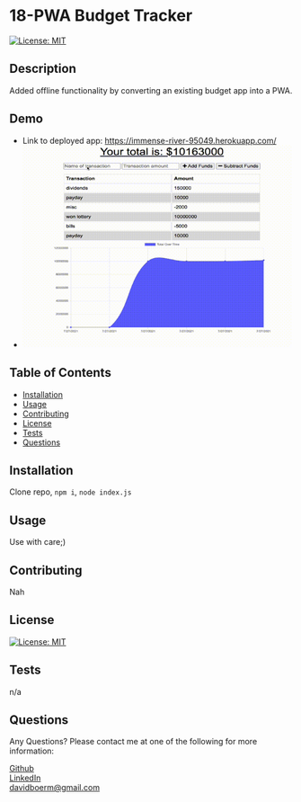 # 18-PWA Budget Tracker

[![License: MIT](https://img.shields.io/badge/License-MIT-blue)](https://opensource.org/licenses/MIT)

## Description
  Added offline functionality by converting an existing budget app into a PWA.
## Demo
- Link to deployed app: https://immense-river-95049.herokuapp.com/
- ![Budget Tracker demo gif](/public/budget-tracker.gif)

## Table of Contents
- [Installation](#installation)
- [Usage](#usage)
- [Contributing](#contributing)
- [License](#license)
- [Tests](#test)
- [Questions](#questions)
## Installation
  Clone repo, `npm i`, `node index.js` 
## Usage
  Use with care;)
## Contributing
  Nah

## License
[![License: MIT](https://img.shields.io/badge/License-MIT-blue)](https://opensource.org/licenses/MIT)

## Tests
  n/a
## Questions
  Any Questions? Please contact me at one of the following for more information:

  [Github](https://github.com/davidboerm)  
  [LinkedIn](https://www.linkedin.com/in/davidboerm/)  
  [davidboerm@gmail.com](mailto:davidboerm@gmail.com)
